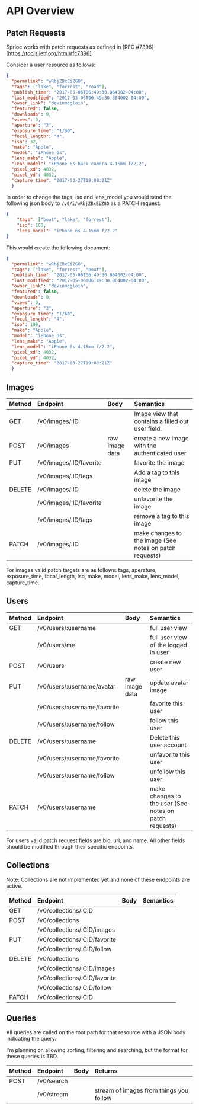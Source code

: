 # API Overview

## Patch Requests
Sprioc works with patch requests as defined in
[RFC #7396][https://tools.ietf.org/html/rfc7396]

Consider a user resource as follows:

```json
{
  "permalink": "wRbjZBxEiZGO",
  "tags": ["lake", "forrest", "road"],
  "publish_time": "2017-05-06T06:49:30.864002-04:00",
  "last_modified": "2017-05-06T06:49:30.864002-04:00",
  "owner_link": "devinmcgloin",
  "featured": false,
  "downloads": 0,
  "views": 0,
  "aperture": "2",
  "exposure_time": "1/60",
  "focal_length": "4",
  "iso": 32,
  "make": "Apple",
  "model": "iPhone 6s",
  "lens_make": "Apple",
  "lens_model": "iPhone 6s back camera 4.15mm f/2.2",
  "pixel_xd": 4032,
  "pixel_yd": 4032,
  "capture_time": "2017-03-27T19:08:21Z"
  }
```

In order to change the tags, iso and lens_model you would send the following
json body to `/v0/i/wRbjZBxEiZGO` as a PATCH request:
```json
{
    "tags": ["boat", "lake", "forrest"],
    "iso": 100,
    "lens_model": "iPhone 6s 4.15mm f/2.2"
}
```

This would create the following document:

```json
{
  "permalink": "wRbjZBxEiZGO",
  "tags": ["lake", "forrest", "boat"],
  "publish_time": "2017-05-06T06:49:30.864002-04:00",
  "last_modified": "2017-05-06T06:49:30.864002-04:00",
  "owner_link": "devinmcgloin",
  "featured": false,
  "downloads": 0,
  "views": 0,
  "aperture": "2",
  "exposure_time": "1/60",
  "focal_length": "4",
  "iso": 100,
  "make": "Apple",
  "model": "iPhone 6s",
  "lens_make": "Apple",
  "lens_model": "iPhone 6s 4.15mm f/2.2",
  "pixel_xd": 4032,
  "pixel_yd": 4032,
  "capture_time": "2017-03-27T19:08:21Z"
  }
```

## Images
| Method | Endpoint                | Body           | Semantics                                               |
|:-------|:------------------------|:---------------|:--------------------------------------------------------|
| GET    | /v0/images/:ID          |                | Image view that contains a filled out user field.       |
| POST   | /v0/images              | raw image data | create a new image with the authenticated user          |
| PUT    | /v0/images/:ID/favorite |                | favorite the image                                      |
|        | /v0/images/:ID/tags     |                | Add a tag to this image                                 |
| DELETE | /v0/images/:ID          |                | delete the image                                        |
|        | /v0/images/:ID/favorite |                | unfavorite the image                                    |
|        | /v0/images/:ID/tags     |                | remove a tag to this image                              |
| PATCH  | /v0/images/:ID          |                | make changes to the image (See notes on patch requests) |

For images valid patch targets are as follows: tags, aperature, exposure_time,
focal_length, iso, make, model, lens_make, lens_model, capture_time.

## Users
| Method | Endpoint                     | Body           | Semantics |
|:-------|:-----------------------------|:---------------|:-------------------------------------------------------|
| GET    | /v0/users/:username          |                | full user view                                         |
|        | /v0/users/me                 |                | full user view of the logged in user                   |
| POST   | /v0/users                    |                | create new user                                        |
| PUT    | /v0/users/:username/avatar   | raw image data | update avatar image                                    |
|        | /v0/users/:username/favorite |                | favorite this user                                     |
|        | /v0/users/:username/follow   |                | follow this user                                       |
| DELETE | /v0/users/:username          |                | Delete this user account                               |
|        | /v0/users/:username/favorite |                | unfavorite this user                                   |
|        | /v0/users/:username/follow   |                | unfollow this user                                     |
| PATCH  | /v0/users/:username          |                | make changes to the user (See notes on patch requests) |

For users valid patch request fields are bio, url, and name. All other fields
should be modified through their specific endpoints.

## Collections

Note: Collections are not implemented yet and none of these endpoints are
active.

| Method | Endpoint                      | Body | Semantics |
|:-------|:------------------------------|:-----|:--------|
| GET    | /v0/collections/:CID          |      |         |
| POST   | /v0/collections               |      |         |
|        | /v0/collections/:CID/images   |      |         |
| PUT    | /v0/collections/:CID/favorite |      |         |
|        | /v0/collections/:CID/follow   |      |         |
| DELETE | /v0/collections               |      |         |
|        | /v0/collections/:CID/images   |      |         |
|        | /v0/collections/:CID/favorite |      |         |
|        | /v0/collections/:CID/follow   |      |         |
| PATCH  | /v0/collections/:CID          |      |         |


## Queries

All queries are called on the root path for that resource with a JSON body
indicating the query.

I'm planning on allowing sorting, filtering and searching, but the format for
these queries is TBD.

| Method | Endpoint   | Body | Returns                                 |
|:-------|:-----------|:-----|:----------------------------------------|
| POST   | /v0/search |      |                                         |
|        | /v0/stream |      | stream of images from things you follow |


